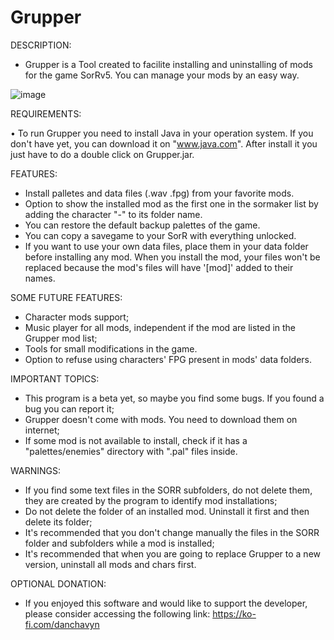# Grupper

DESCRIPTION:

* Grupper is a Tool created to facilite installing and uninstalling of mods for the game SorRv5. You can manage your mods by an easy way.

![image](https://user-images.githubusercontent.com/36929636/173195818-204dea51-71d7-48ab-92ee-9dd4ee1677db.png)

REQUIREMENTS:

• To run Grupper you need to install Java in your operation system. If you don't have yet, you can download it on "www.java.com". After install it you just have to do a double click on Grupper.jar.

FEATURES:

* Install palletes and data files (.wav .fpg) from your favorite mods.
* Option to show the installed mod as the first one in the sormaker list by adding the character "-" to its folder name.
* You can restore the default backup palettes of the game.
* You can copy a savegame to your SorR with everything unlocked.
* If you want to use your own data files, place them in your data folder before installing any mod. When you install the mod, your files won't be replaced because the mod's files will have '[mod]' added to their names.

SOME FUTURE FEATURES:

* Character mods support;
* Music player for all mods, independent if the mod are listed in the Grupper mod list;
* Tools for small modifications in the game.
* Option to refuse using characters' FPG present in mods' data folders.

IMPORTANT TOPICS:

* This program is a beta yet, so maybe you find some bugs. If you found a bug you can report it;
* Grupper doesn't come with mods. You need to download them on internet;
* If some mod is not available to install, check if it has a "palettes/enemies" directory with ".pal" files inside.


WARNINGS:

* If you find some text files in the SORR subfolders, do not delete them, they are created by the program to identify mod installations;
* Do not delete the folder of an installed mod. Uninstall it first and then delete its folder;
* It's recommended that you don't change manually the files in the SORR folder and subfolders while a mod is installed;
* It's recommended that when you are going to replace Grupper to a new version, uninstall all mods and chars first.

OPTIONAL DONATION:

* If you enjoyed this software and would like to support the developer, please consider accessing the following link: https://ko-fi.com/danchavyn
